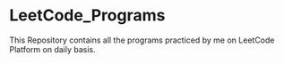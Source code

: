 # LeetCode_Programs
This Repository contains all the programs practiced by me on LeetCode Platform on daily basis.
